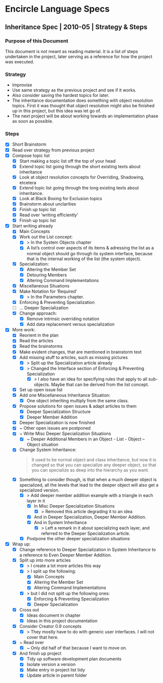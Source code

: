 ﻿Encircle Language Specs
=======================

Inheritance Spec | 2010-05 | Strategy & Steps
---------------------------------------------

### Purpose of this Document

This document is not meant as reading material. It is a list of steps undertaken in the project, later serving as a reference for how the project was executed.

### Strategy

- Improvise
- Use same strategy as the previous project and see if it works.
- Also consider saving the hardest topics for later.
- The inheritance documentation does something with object resolution topics.
First it was thought that object resolution might also be finished up in this project, but this idea was let go of.
- The next project will be about working towards an implementation phase as soon as possible.

### Steps

- [x] Short Brainstorm
- [x] Read over strategy from previous project
- [x] Compose topic list
    - [x] Start making a topic list off the top of your head
    - [x] Extend topic list going through the short existing texts about inheritance
    - [x] Look at object resolution concepts for Overriding, Shadowing, etcetera
    - [x] Extend topic list going through the long existing texts about inheritance.
    - [x] Look at Black Boxing for Exclusion topics
    - [x] Brainstorm about unclarities
    - [x] Finish up topic list
    - [x] Read over ‘writing efficiently’
    - [x] Finish up topic list
- [x] Start writing already
    - [x] Main Concepts
    - [x] Work out the List concept:  
        - [x] \> In the System Objects chapter  
        - [x] A list’s control over aspects of its items & adressing the list as a normal object should go through its system interface, because that is the internal working of the list (the system object).
    - [x] Specialization:
        - [x] Altering the Member Set
        - [x] Detouring Members
        - [x] Altering Command Implementations
    - [x] Miscellaneous Situations
    - [x] Make Notation for ‘Required’
        - [x] \> In the Parameters chapter.
    - [x] Enforcing & Preventing Specialization
    - [ ] ... Deeper Specialization
    - [x] Change approach:
        - [x] Remove intrinsic overriding notation
        - [x] Add data replacement versus specialization
- [x] More work:
    - [x] Reorient in the plan
    - [x] Read the articles
    - [x] Read the brainstorms
    - [x] Make evident changes, that are mentioned in brainstorm text
    - [x] Add missing stuff to articles, such as missing pictures
        - [x] \> Split up the Specialization article already
        - [x] \> Changed the Interface section of Enforcing & Preventing Specialization
            - [x] \> I also have an idea for specifying rules that apply to all sub-objects. Maybe that can be derived from the list concept.
    - [x] Set up open issue list
    - [x] Add one Miscellaneous Inheritance Situation:
        - [x] One object inheriting multiply from the same class.
    - [x] Propose solutions for open issues & adapt articles to them
        - [x] Deeper Specialization Structure
        - [x] Deeper Member Addition
    - [x] Deeper Specialization is now finished
    - [x] ~ Other open issues are postponed
    - [x] ~ Write Misc Deeper Specialization Situations
        - [x] ~ Deeper Additional Members in an Object - List - Object – Object situation
    - [x] Change System Inheritance:
        > It used to be normal object and class inheritance, but now it is changed so that you can specialize any deeper object, so that you can specialize as deep into the hierarchy as you want.
    - [x] Something to consider though, is that when a much deeper object is specialized, all the levels that lead to the deeper object will also get a specialized version.
        - [x] \> Add deeper member addition example with a triangle in each layer in it
            - [x] In Misc Deeper Specialization Situations
                - [x] \> Removed this article degrading it to an idea
            - [x] And in Deeper Specialization, Deeper Member Addition.
            - [x] And in System Inheritance
                - [x] \> Left a remark in it about specializing each layer, and referred to the Deeper Specialization article.
        - [x] Postpone the other deeper specialization situations
- [x] Wrap up:
    - [x] Change reference to Deeper Specialization in System Inheritance to a reference to Even Deeper Member Addition.
    - [x] Split up into more articles
        - [x] \> I create a lot more articles this way
        - [x] \> I split up the following:
            - [x] Main Concepts
            - [x] Altering the Member Set
            - [x] Altering Command Implementations
        - [x] \> but I did not split up the following ones:
            - [x] Enforcing & Preventing Specialization
            - [x] Deeper Specialization
    - [x] Cross out
        - [x] Ideas document in chapter
        - [x] Ideas in this project documentation
    - [x] Consider Creator 0.9 concepts
        - [x] \> They mostly have to do with generic user interfaces. I will not cover that here.
    - [x] ~ Read over
        - [x] ~ Only did half of that because I want to move on.
    - [x] And finish up project
        - [x] Tidy up software development plan documents
        - [x] Isolate version a version
        - [x] Make entry in project list tidy
        - [x] Update article in parent folder